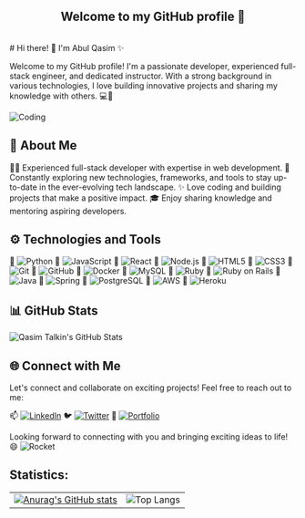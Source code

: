 <h2 align="center"> Welcome to my GitHub profile 👋</h2> 

<table align=center>
  
</table>
# Hi there! 👋 I'm Abul Qasim ✨

Welcome to my GitHub profile! I'm a passionate developer, experienced full-stack engineer, and dedicated instructor. With a strong background in various technologies, I love building innovative projects and sharing my knowledge with others. 💻🌟

![Coding](https://media.giphy.com/media/13HgwGsXF0aiGY/giphy.gif)

## 🚀 About Me

👨‍💻 Experienced full-stack developer with expertise in web development.
🌱 Constantly exploring new technologies, frameworks, and tools to stay up-to-date in the ever-evolving tech landscape.
✨ Love coding and building projects that make a positive impact.
🎓 Enjoy sharing knowledge and mentoring aspiring developers.

## ⚙️ Technologies and Tools

🔧 ![Python](https://img.shields.io/badge/-Python-3776AB?style=flat-square&logo=python&logoColor=white)
🔧 ![JavaScript](https://img.shields.io/badge/-JavaScript-F7DF1E?style=flat-square&logo=javascript&logoColor=black)
🔧 ![React](https://img.shields.io/badge/-React-61DAFB?style=flat-square&logo=react&logoColor=black)
🔧 ![Node.js](https://img.shields.io/badge/-Node.js-339933?style=flat-square&logo=node.js&logoColor=white)
🔧 ![HTML5](https://img.shields.io/badge/-HTML5-E34F26?style=flat-square&logo=html5&logoColor=white)
🔧 ![CSS3](https://img.shields.io/badge/-CSS3-1572B6?style=flat-square&logo=css3&logoColor=white)
🔧 ![Git](https://img.shields.io/badge/-Git-F05032?style=flat-square&logo=git&logoColor=white)
🔧 ![GitHub](https://img.shields.io/badge/-GitHub-181717?style=flat-square&logo=github&logoColor=white)
🔧 ![Docker](https://img.shields.io/badge/-Docker-2496ED?style=flat-square&logo=docker&logoColor=white)
🔧 ![MySQL](https://img.shields.io/badge/-MySQL-4479A1?style=flat-square&logo=mysql&logoColor=white)
🔧 ![Ruby](https://img.shields.io/badge/-Ruby-CC342D?style=flat-square&logo=ruby&logoColor=white)
🔧 ![Ruby on Rails](https://img.shields.io/badge/-Ruby%20on%20Rails-CC0000?style=flat-square&logo=ruby-on-rails&logoColor=white)
🔧 ![Java](https://img.shields.io/badge/-Java-007396?style=flat-square&logo=java&logoColor=white)
🔧 ![Spring](https://img.shields.io/badge/-Spring-6DB33F?style=flat-square&logo=spring&logoColor=white)
🔧 ![PostgreSQL](https://img.shields.io/badge/-PostgreSQL-336791?style=flat-square&logo=postgresql&logoColor=white)
🔧 ![AWS](https://img.shields.io/badge/-AWS-232F3E?style=flat-square&logo=amazon-aws&logoColor=white)
🔧 ![Heroku](https://img.shields.io/badge/-Heroku-430098?style=flat-square&logo=heroku&logoColor=white)

## 📊 GitHub Stats

![Qasim Talkin's GitHub Stats](https://github-readme-stats.vercel.app/api?username=QasimTalkin&show_icons=true&theme=dark)
<!--
## 📦 My Repositories

Here are some of my notable repositories:

📂 [Repo 1](https://github.com/QasimTalkin/repo1) - A web application for managing tasks and deadlines using React and Node.js.
📂 [Repo 2](https://github.com/QasimTalkin/repo2) - A responsive website template built with HTML, CSS, and JavaScript.
📂 [Repo 3](https://github.com/QasimTalkin/repo3) - A Python script for data analysis and visualization.

Feel free to explore them and provide feedback or contributions!
-->
## 🌐 Connect with Me

Let's connect and collaborate on exciting projects! Feel free to reach out to me:

📫 [![LinkedIn](https://img.shields.io/badge/-LinkedIn-0077B5?style=for-the-badge&logo=linkedin&logoColor=white)](https://ca.linkedin.com/in/abulqasim)
🐦 [![Twitter](https://img.shields.io/badge/-Twitter-1DA1F2?style=for-the-badge&logo=twitter&logoColor=white)](https://twitter.com/QasimTalkin)
💼 [![Portfolio](https://img.shields.io/badge/-Portfolio-1f425f?style=for-the-badge&logo=javascript&logoColor=white)](https://www.example.com)

Looking forward to connecting with you and bringing exciting ideas to life! 😄
![Rocket](https://media.giphy.com/media/xT9IgzoKnwFNmISR8I/giphy.gif)




## Statistics: 
|                                                                                                                                         |                                                                                                                           | 
|-----------------------------------------------------------------------------------------------------------------------------------------|---------------------------------------------------------------------------------------------------------------------------| 
| [![Anurag's GitHub stats](https://github-readme-stats.vercel.app/api?username=TaronJar&show_icons=true&theme=cobalt)](https://github.com/anuraghazra/github-readme-stats) | ![Top Langs](https://github-readme-stats.vercel.app/api/top-langs/?username=TaronJar&show_icons=true&theme=cobalt&layout=compact) |
